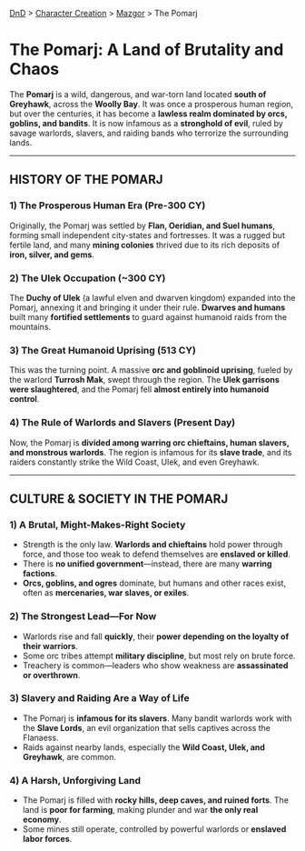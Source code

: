 [DnD](../../readme.md) > [Character Creation](../../character-creation.md) > [Mazgor](./DnD_2024_PC_Paladin_Male.md) > The Pomarj

# **The Pomarj: A Land of Brutality and Chaos**

The **Pomarj** is a wild, dangerous, and war-torn land located **south of Greyhawk**, across the **Woolly Bay**. It was once a prosperous human region, but over the centuries, it has become a **lawless realm dominated by orcs, goblins, and bandits**. It is now infamous as a **stronghold of evil**, ruled by savage warlords, slavers, and raiding bands who terrorize the surrounding lands.

---

## **HISTORY OF THE POMARJ**

### **1) The Prosperous Human Era** (Pre-300 CY)

Originally, the Pomarj was settled by **Flan, Oeridian, and Suel humans**, forming small independent city-states and fortresses. It was a rugged but fertile land, and many **mining colonies** thrived due to its rich deposits of **iron, silver, and gems**.

### **2) The Ulek Occupation** (~300 CY)

The **Duchy of Ulek** (a lawful elven and dwarven kingdom) expanded into the Pomarj, annexing it and bringing it under their rule. **Dwarves and humans** built many **fortified settlements** to guard against humanoid raids from the mountains.

### **3) The Great Humanoid Uprising** (513 CY)

This was the turning point. A massive **orc and goblinoid uprising**, fueled by the warlord **Turrosh Mak**, swept through the region. The **Ulek garrisons were slaughtered**, and the Pomarj fell **almost entirely into humanoid control**.

### **4) The Rule of Warlords and Slavers** (Present Day)

Now, the Pomarj is **divided among warring orc chieftains, human slavers, and monstrous warlords**. The region is infamous for its **slave trade**, and its raiders constantly strike the Wild Coast, Ulek, and even Greyhawk.

---

## **CULTURE & SOCIETY IN THE POMARJ**

### **1) A Brutal, Might-Makes-Right Society**

- Strength is the only law. **Warlords and chieftains** hold power through force, and those too weak to defend themselves are **enslaved or killed**.
- There is **no unified government**—instead, there are many **warring factions**.
- **Orcs, goblins, and ogres** dominate, but humans and other races exist, often as **mercenaries, war slaves, or exiles**.

### **2) The Strongest Lead—For Now**

- Warlords rise and fall **quickly**, their **power depending on the loyalty of their warriors**.
- Some orc tribes attempt **military discipline**, but most rely on brute force.
- Treachery is common—leaders who show weakness are **assassinated or overthrown**.

### **3) Slavery and Raiding Are a Way of Life**

- The Pomarj is **infamous for its slavers**. Many bandit warlords work with the **Slave Lords**, an evil organization that sells captives across the Flanaess.
- Raids against nearby lands, especially the **Wild Coast, Ulek, and Greyhawk**, are common.

### **4) A Harsh, Unforgiving Land**

- The Pomarj is filled with **rocky hills, deep caves, and ruined forts**. The land is **poor for farming**, making plunder and war **the only real economy**.
- Some mines still operate, controlled by powerful warlords or **enslaved labor forces**.
